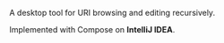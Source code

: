 A desktop tool for URI browsing and editing recursively.

Implemented with Compose on **IntelliJ IDEA**.

